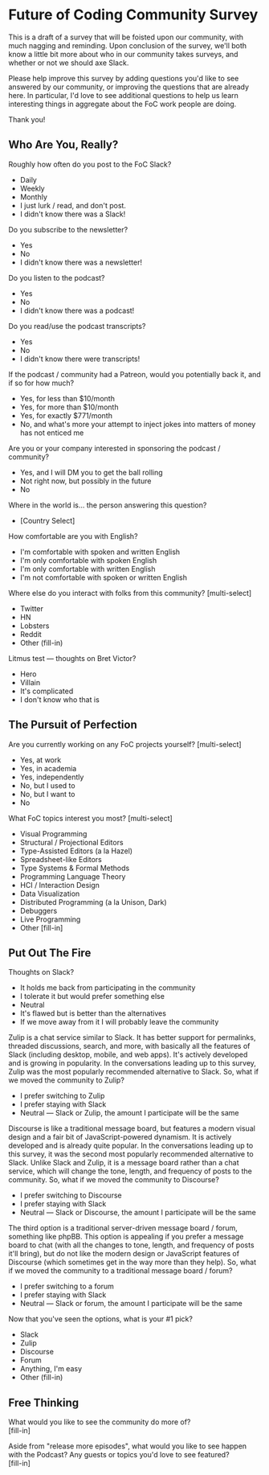 # Future of Coding Community Survey

This is a draft of a survey that will be foisted upon our community, with much nagging and reminding. Upon conclusion of the survey, we'll both know a little bit more about who in our community takes surveys, and whether or not we should axe Slack.

Please help improve this survey by adding questions you'd like to see answered by our community, or improving the questions that are already here. In particular, I'd love to see additional questions to help us learn interesting things in aggregate about the FoC work people are doing.

Thank you!

## Who Are You, Really?

Roughly how often do you post to the FoC Slack?
* Daily
* Weekly
* Monthly
* I just lurk / read, and don't post.
* I didn't know there was a Slack!

Do you subscribe to the newsletter?
* Yes
* No
* I didn't know there was a newsletter!

Do you listen to the podcast?
* Yes
* No
* I didn't know there was a podcast!

Do you read/use the podcast transcripts?
* Yes
* No
* I didn't know there were transcripts!

If the podcast / community had a Patreon, would you potentially back it, and if so for how much?
* Yes, for less than $10/month
* Yes, for more than $10/month
* Yes, for exactly $771/month
* No, and what's more your attempt to inject jokes into matters of money has not enticed me

Are you or your company interested in sponsoring the podcast / community?
* Yes, and I will DM you to get the ball rolling
* Not right now, but possibly in the future
* No

Where in the world is... the person answering this question?
* [Country Select]

How comfortable are you with English?
* I'm comfortable with spoken and written English
* I'm only comfortable with spoken English
* I'm only comfortable with written English
* I'm not comfortable with spoken or written English

Where else do you interact with folks from this community? [multi-select]
* Twitter
* HN
* Lobsters
* Reddit
* Other (fill-in)

Litmus test — thoughts on Bret Victor?
* Hero
* Villain
* It's complicated
* I don't know who that is

## The Pursuit of Perfection

Are you currently working on any FoC projects yourself? [multi-select]
* Yes, at work
* Yes, in academia
* Yes, independently
* No, but I used to
* No, but I want to
* No

What FoC topics interest you most? [multi-select]
* Visual Programming
* Structural / Projectional Editors
* Type-Assisted Editors (a la Hazel)
* Spreadsheet-like Editors
* Type Systems & Formal Methods
* Programming Language Theory
* HCI / Interaction Design
* Data Visualization
* Distributed Programming (a la Unison, Dark)
* Debuggers
* Live Programming
* Other [fill-in]

## Put Out The Fire

Thoughts on Slack?
* It holds me back from participating in the community
* I tolerate it but would prefer something else
* Neutral
* It's flawed but is better than the alternatives
* If we move away from it I will probably leave the community

Zulip is a chat service similar to Slack. It has better support for permalinks, threaded discussions, search, and more, with basically all the features of Slack (including desktop, mobile, and web apps). It's actively developed and is growing in popularity. In the conversations leading up to this survey, Zulip was the most popularly recommended alternative to Slack. So, what if we moved the community to Zulip?
* I prefer switching to Zulip
* I prefer staying with Slack
* Neutral — Slack or Zulip, the amount I participate will be the same

Discourse is like a traditional message board, but features a modern visual design and a fair bit of JavaScript-powered dynamism. It is actively developed and is already quite popular. In the conversations leading up to this survey, it was the second most popularly recommended alternative to Slack. Unlike Slack and Zulip, it is a message board rather than a chat service, which will change the tone, length, and frequency of posts to the community. So, what if we moved the community to Discourse?
* I prefer switching to Discourse
* I prefer staying with Slack
* Neutral — Slack or Discourse, the amount I participate will be the same

The third option is a traditional server-driven message board / forum, something like phpBB. This option is appealing if you prefer a message board to chat (with all the changes to tone, length, and frequency of posts it'll bring), but do not like the modern design or JavaScript features of Discourse (which sometimes get in the way more than they help). So, what if we moved the community to a traditional message board / forum?
* I prefer switching to a forum
* I prefer staying with Slack
* Neutral — Slack or forum, the amount I participate will be the same

Now that you've seen the options, what is your #1 pick?
* Slack
* Zulip
* Discourse
* Forum
* Anything, I'm easy
* Other (fill-in)

## Free Thinking

What would you like to see the community do more of?  
[fill-in]

Aside from "release more episodes", what would you like to see happen with the Podcast? Any guests or topics you'd love to see featured?  
[fill-in]
